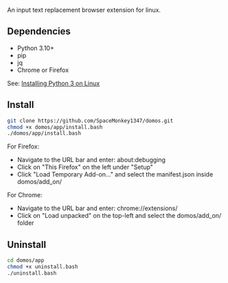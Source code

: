 An input text replacement browser extension for linux.

## Dependencies

- Python 3.10+
- pip
- jq
- Chrome or Firefox

See: [Installing Python 3 on Linux](https://docs.python-guide.org/starting/install3/linux/)

## Install

```bash
git clone https://github.com/SpaceMonkey1347/domos.git
chmod +x domos/app/install.bash
./domos/app/install.bash
```

For Firefox:

- Navigate to the URL bar and enter: about:debugging
- Click on "This Firefox" on the left under "Setup"
- Click "Load Temporary Add-on..." and select the manifest.json inside domos/add\_on/

For Chrome:

- Navigate to the URL bar and enter: chrome://extensions/
- Click on "Load unpacked" on the top-left and select the domos/add\_on/ folder

## Uninstall

```bash
cd domos/app
chmod +x uninstall.bash
./uninstall.bash
```
